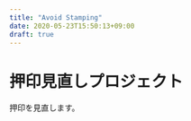 ```yaml
---
title: "Avoid Stamping"
date: 2020-05-23T15:50:13+09:00
draft: true
---
```


# 押印見直しプロジェクト

押印を見直します。